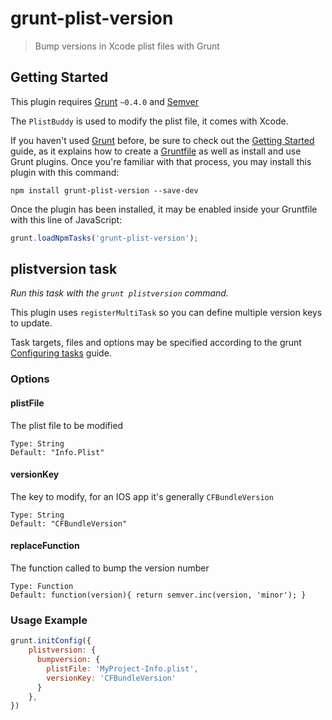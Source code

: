 grunt-plist-version
==========================

> Bump versions in Xcode plist files with Grunt


## Getting Started
This plugin requires [Grunt](http://gruntjs.com/) `~0.4.0` and [Semver](http://github.com/isaacs/node-semver)

The `PlistBuddy` is used to modify the plist file, it comes with Xcode.

If you haven't used [Grunt](http://gruntjs.com/) before, be sure to check out the [Getting Started](http://gruntjs.com/getting-started) guide, as it explains how to create a [Gruntfile](http://gruntjs.com/sample-gruntfile) as well as install and use Grunt plugins. Once you're familiar with that process, you may install this plugin with this command:

```shell
npm install grunt-plist-version --save-dev
```

Once the plugin has been installed, it may be enabled inside your Gruntfile with this line of JavaScript:

```js
grunt.loadNpmTasks('grunt-plist-version');
```

## plistversion task
_Run this task with the `grunt plistversion` command._

This plugin uses `registerMultiTask` so you can define multiple version keys to update.

Task targets, files and options may be specified according to the grunt [Configuring tasks](http://gruntjs.com/configuring-tasks) guide.

### Options

#### plistFile
The plist file to be modified
```
Type: String
Default: "Info.Plist"
```

#### versionKey
The key to modify, for an IOS app it's generally `CFBundleVersion`
```
Type: String
Default: "CFBundleVersion"
```

#### replaceFunction
The function called to bump the version number
```
Type: Function
Default: function(version){ return semver.inc(version, 'minor'); }
```

### Usage Example

```js
grunt.initConfig({
	plistversion: {
	  bumpversion: {
	    plistFile: 'MyProject-Info.plist',
	    versionKey: 'CFBundleVersion'
	  }
	},
})
```
